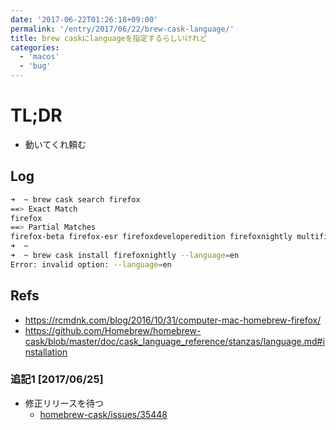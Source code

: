```yaml
---
date: '2017-06-22T01:26:18+09:00'
permalink: '/entry/2017/06/22/brew-cask-language/'
title: brew caskにlanguageを指定するらしいけれど
categories:
  - 'macos'
  - 'bug'
---
```


# TL;DR

- 動いてくれ頼む

## Log

```sh
➜  ~ brew cask search firefox
==> Exact Match
firefox
==> Partial Matches
firefox-beta firefox-esr firefoxdeveloperedition firefoxnightly multifirefox
➜  ~
➜  ~ brew cask install firefoxnightly --language=en
Error: invalid option: --language=en
```

## Refs

- <https://rcmdnk.com/blog/2016/10/31/computer-mac-homebrew-firefox/>
- <https://github.com/Homebrew/homebrew-cask/blob/master/doc/cask_language_reference/stanzas/language.md#installation>

### 追記1 [2017/06/25]

- 修正リリースを待つ
  - [homebrew-cask/issues/35448](https://github.com/Homebrew/homebrew-cask/issues/35448#issuecomment-308112366)

